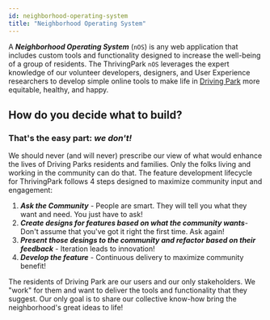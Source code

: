 ```yaml
---
id: neighborhood-operating-system
title: "Neighborhood Operating System"
---
```


A __*Neighborhood Operating System*__ (`nOS`) is any web application that includes custom tools and functionality designed to increase the well-being of a group of residents. The ThrivingPark `nOS` leverages the expert knowledge of our volunteer developers, designers, and User Experience researchers to develop simple online tools to make life in [Driving Park](DrivingPark.md) more equitable, healthy, and happy.

## How do you decide what to build?

### That's the easy part: __*we don't!*__

We should never (and will never) prescribe our view of what would enhance the lives of Driving Parks residents and families. Only the folks living and working in the community can do that. The feature development lifecycle for ThrivingPark follows 4 steps designed to maximize community input and engagement:

1. __*Ask the Community*__ - People are smart. They will tell you what they want and need. You just have to ask!
2. __*Create designs for features based on what the community wants*__- Don't assume that you've got it right the first time. Ask again!
3. __*Present those desings to the community and refactor based on their feedback*__ - Iteration leads to innovation!
4. __*Develop the feature*__ - Continuous delivery to maximize community benefit!

The residents of Driving Park are our users and our only stakeholders. We "work" for them and want to deliver the tools and functionality that they suggest. Our only goal is to share our collective know-how bring the neighborhood's great ideas to life!
